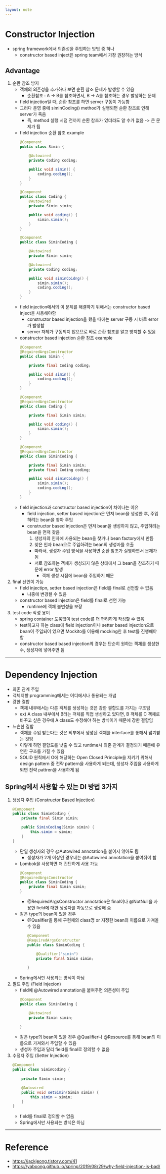```yaml
---
layout: note
---
```


# Constructor Injection

- spring framework에서 의존성을 주입하는 방법 중 하나
    - constructor based inject은 spring team에서 가장 권장하는 방식

## Advantage

1. 순환 참조 방지
    - 객체의 의존성을 추가하다 보면 순환 참조 문제가 발생할 수 있음
        - 순환참조 : A -> B를 참조하면서, B -> A를 참조하는 경우 발생하는 문제
    - field injection일 때, 순환 참조를 하면 server 구동이 가능함
    - 그러다 운영 중에 siminCoding() method가 실행되면 순환 참조로 인해 server가 죽음
        - 즉, method 실행 시점 전까지 순환 참조가 있더라도 알 수가 없음 -> 큰 문제가 됨
    - field injection 순환 참조 example
        ```java
        @Component
        public class Simin {

            @Autowired
            private Coding coding;

            public void simin() {
                coding.coding();
            }
        }
        ```
        ```java
        @Component
        public class Coding {
            @Autowired
            private Simin simin;

            public void coding() {
                simin.simin();
            }
        }
        ```
        ```java
        @Component
        public class SiminCoding {

            @Autowired
            private Simin simin;

            @Autowired
            private Coding coding;

            public void siminCoidng() {
                simin.simin();
                coding.coding();
            }
        }
        ```
    - field injection에서의 이 문제를 해결하기 위해서는 constructor based inject을 사용해야함
        - constructor based injection을 했을 때에는 server 구동 시 바로 error가 발생함
        - server 자체가 구동되지 않으므로 바로 순환 참조를 알고 방지할 수 있음
    - constructor based injection 순환 참조 example
        ```java
        @Component
        @RequiredArgsConstructor
        public class Simin {

            private final Coding coding;

            public void simin() {
                coding.coding();
            }
        }

        @Component
        @RequiredArgsConstructor
        public class Coding {

            private final Simin simin;

            public void coding() {
                simin.simin();
            }
        }

        @Component
        @RequiredArgsConstructor
        public class SiminCoding {

            private final Simin simin;
            private final Coding coding;

            public void siminCoidng() {
                simin.simin();
                coding.coding();
            }
        }
        ```
    - field injection과 constructor based injection이 차이나는 이유
        - field injection, setter based injection은 먼저 bean을 생성한 후, 주입하려는 bean을 찾아 주입
        - constructor based injection은 먼저 bean을 생성하지 않고, 주입하려는 bean을 먼저 찾음
            1. 생성자의 인자에 사용되는 bean을 찾거나 bean factory에서 만듬
            2. 찾은 인자 bean으로 주입하려는 bean의 생성자를 호출
            - 따라서, 생성자 주입 방식을 사용하면 순환 참조가 실행하면서 문제가 됨
            - 서로 참조하는 객체가 생성되지 않은 상태에서 그 bean을 참조하기 때문에 error 발생
                - 객체 생성 시점에 bean을 주입하기 때문
2. final 선언이 가능
    - field injectipn, setter based injection은 field를 final로 선언할 수 없음
        - 나중에 변경될 수 있음
    - constructor based injection은 field를 final로 선언 가능
        - runtime에 객체 불변성을 보장
3. test code 작성 용이
    - spring container 도움없이 test code를 더 편리하게 작성할 수 있음
    - test하고자 하는 class에 field injection이나 setter based injection으로 bean이 주입되어 있으면 Mockito를 이용해 mocking한 후 test를 진행해야 함
    - constructor based based injection의 경우는 단순히 원하는 겍체를 생성한 수, 생성자에 넣어주면 됨

---

# Dependency Injection

- 의존 관계 주입
- 객체지향 programming에서는 어디에서나 통용되는 개념
- 강한 결합
    - 객체 내부에서는 다른 객체를 생성하는 것은 강한 결합도를 가지는 구조임
    - ex) A class 내부에서 B라는 객체를 직접 생성하고 있다면, B 객체를 C 객체로 바꾸고 싶은 경우에 A class도 수정해야 하는 방식이기 때문에 강한 결합임
- 느슨한 결합
    - 객체를 주입 받는다는 것은 외부에서 생성된 객체를 interface를 통해서 넘겨받는 것임
    - 이렇게 하면 결합도를 낮출 수 있고 runtime시 의존 관계가 결정되기 때문에 유연한 구조를 가질 수 있음
    - SOLID 원칙에서 O에 해당하는 Open Closed Principle을 지키기 위해서 design pattern 중 전략 pattern을 사용하게 되는데, 생성자 주입을 사용하게 되면 전략 pattren을 사용하게 됨

## Spring에서 사용할 수 있는 DI 방법 3가지

1. 생성자 주입 (Constructor Based Injection)
    ```java
    @Component
    public class SiminCoding {
        private final Simin simin;

        public SiminCoding(Simin simin) {
            this.simin = simin;
        }
    }
    ```
    - 단일 생성자의 경우 @Autowired annotation을 붙이지 않아도 됨
        - 생성자가 2개 이상인 경우네는 @Autowired annotation을 붙여줘야 함
    - Lombok을 사용하면 더 간단하게 사용 가능
        ```java
        @Component
        @RequiredArgsConstructor
        public class SiminCoding {
            private final Simin simin;
        }
        ```
        - @RequiredArgsConstructor annotation은 final이나 @NotNull을 사용한 field에 대한 생성자를 자동으로 생성해 줌
    - 같은 type의 bean이 있을 경우
        - @Qualifier을 통해 구현체의 class명 or 지정한 bean의 이름으로 가져올 수 있음
            ```java
            @Component
            @RequiredArgsConstructor
            public class SiminCoding {

                @Qualifier("simin")
                private final Simin simin;
                
            }
            ```
    - Spring에서만 사용되는 방식이 아님
2. 필드 주입 (Field Injecion)
    - field에 @Autowired annotation을 붙여주면 의존성이 주입
        ```java
        @Component
        public class SiminCoding {

            @Autowired
            private Simin simin;
            
        }
        ```
    - 같은 type의 bean이 있을 경우 @Qualifier나 @Resource를 통해 bean의 이름으로 가져와서 주입할 수 있음
    - 생성자 주입과 달리 field를 final로 정의할 수 없음
3. 수정자 주입 (Setter Injection)
    ```java
    @Component
    public class SiminCoding {
     
        private Simin simin;

        @Autowired
        public void setSimin(Simin simin) {
            this.simin = simin;
        }
    }
    ```
    - field를 final로 정의할 수 없음
    - Spring에서만 사용되는 방식은 아님


---

# Reference

- https://jackjeong.tistory.com/41
- https://yaboong.github.io/spring/2019/08/29/why-field-injection-is-bad/
